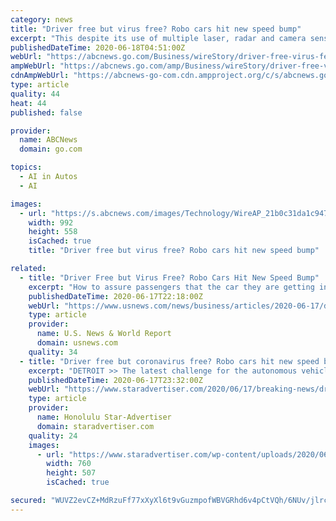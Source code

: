 ```yaml
---
category: news
title: "Driver free but virus free? Robo cars hit new speed bump"
excerpt: "This despite its use of multiple laser, radar and camera sensors connected to artificial intelligence. Cadariu said Waymo has a team in the Detroit area working on snow and wet roads, while other ..."
publishedDateTime: 2020-06-18T04:51:00Z
webUrl: "https://abcnews.go.com/Business/wireStory/driver-free-virus-fee-robo-car-firms-hit-71306049"
ampWebUrl: "https://abcnews.go.com/amp/Business/wireStory/driver-free-virus-fee-robo-car-firms-hit-71306049"
cdnAmpWebUrl: "https://abcnews-go-com.cdn.ampproject.org/c/s/abcnews.go.com/amp/Business/wireStory/driver-free-virus-fee-robo-car-firms-hit-71306049"
type: article
quality: 44
heat: 44
published: false

provider:
  name: ABCNews
  domain: go.com

topics:
  - AI in Autos
  - AI

images:
  - url: "https://s.abcnews.com/images/Technology/WireAP_21b0c31da1c947c791ccc95af31caaca_16x9_992.jpg"
    width: 992
    height: 558
    isCached: true
    title: "Driver free but virus free? Robo cars hit new speed bump"

related:
  - title: "Driver Free but Virus Free? Robo Cars Hit New Speed Bump"
    excerpt: "How to assure passengers that the car they are getting in is virus free, even if it doesn't have a driver. An executive with Waymo said Wednesday, June 17, 2020 that the coronavirus pandemic forced it to put its limited ride service in the Phoenix area on hold to make sure human backup drivers and passengers were safe."
    publishedDateTime: 2020-06-17T22:18:00Z
    webUrl: "https://www.usnews.com/news/business/articles/2020-06-17/driver-free-but-virus-fee-robo-car-firms-hit-new-speed-bump"
    type: article
    provider:
      name: U.S. News & World Report
      domain: usnews.com
    quality: 34
  - title: "Driver free but coronavirus free? Robo cars hit new speed bump"
    excerpt: "DETROIT >> The latest challenge for the autonomous vehicle industry: How to assure passengers that the car they are getting in is virus free, even if it doesn’t have a driver."
    publishedDateTime: 2020-06-17T23:32:00Z
    webUrl: "https://www.staradvertiser.com/2020/06/17/breaking-news/driver-free-but-coronavirus-free-robo-cars-hit-new-speed-bump/"
    type: article
    provider:
      name: Honolulu Star-Advertiser
      domain: staradvertiser.com
    quality: 24
    images:
      - url: "https://www.staradvertiser.com/wp-content/uploads/2020/06/web1_10106351-21b0c31da1c947c791ccc95af31caaca.jpg"
        width: 760
        height: 507
        isCached: true

secured: "WUVZ2evCZ+MdRzuFf77xXyXl6t9vGuzmpofWBVGRhd6v4pCtVQh/6NUv/jlrc7+thxcy0xooUAo5z0ds4MYZjBKt92PKMvuHzpKbiyq/eiOnjeR83s9XhJ7CCyboc6VKkg1yShA7bY6ppVZ0osNGvTHGKXhaZDH6xNhT3jahSuJVV+pgzZS2gayOlFxNU20o4WLqPd5IGlBzYQbDHRqV7vtsTF/kHXe9hVZTK+rv4f/PMepSMMwwdZx55G4NBWWglV7qsl1N07vMNateUSjXoZJp7GhZ8TMnKTw+nQHfWqV65DdhG94tve1MQvZlhSvls9kFDI71jwsF9+HFcopTuw==;0rMb/A6AcwNtivRXfBe9hg=="
---
```


